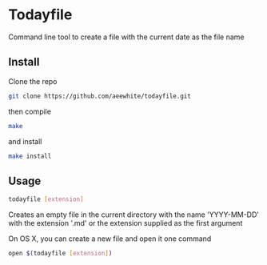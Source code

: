 # Todayfile

Command line tool to create a file with the current date as the file name 

## Install

Clone the repo 

```sh
git clone https://github.com/aeewhite/todayfile.git
```
then compile

```sh
make
```
and install

```sh
make install
```

## Usage

```sh
todayfile [extension]
```
Creates an empty file in the current directory with the name 'YYYY-MM-DD' with the extension '.md' or the extension supplied as the first argument

On OS X, you can create a new file and open it one command 

```sh
open $(todayfile [extension])
```
